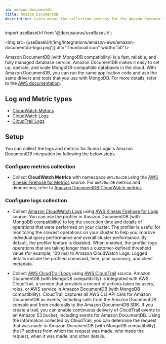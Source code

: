 ```yaml
---
id: amazon-documentdb
title: Amazon DocumentDB
description: Learn about the collection process for the Amazon DocumentDB service.
---
```


import useBaseUrl from '@docusaurus/useBaseUrl';

<img src={useBaseUrl('img/integrations/amazon-aws/amazon-documentdb-logo.png')} alt="Thumbnail icon" width="50"/>

Amazon DocumentDB (with MongoDB compatibility) is a fast, reliable, and fully managed database service. Amazon DocumentDB makes it easy to set up, operate, and scale MongoDB-compatible databases in the cloud. With Amazon DocumentDB, you can run the same application code and use the same drivers and tools that you use with MongoDB. For more details, refer to the [AWS documentation](https://docs.aws.amazon.com/documentdb/latest/developerguide/what-is.html).

## Log and Metric types
* [CloudWatch Metrics](https://docs.aws.amazon.com/documentdb/latest/developerguide/cloud_watch.html)
* [CloudWatch Logs](https://docs.aws.amazon.com/documentdb/latest/developerguide/profiling.html)
* [CloudTrail Logs](https://docs.aws.amazon.com/documentdb/latest/developerguide/logging-with-cloudtrail.html)


## Setup
You can collect the logs and metrics for Sumo Logic's Amazon DocumentDB integration by following the below steps.

### Configure metrics collection
* Collect **CloudWatch Metrics** with namespace `AWS/DocDB` using the [AWS Kinesis Firehose for Metrics](https://help.sumologic.com/docs/send-data/hosted-collectors/amazon-aws/aws-kinesis-firehose-metrics-source/) source. For `AWS/DocDB` metrics and dimensions, refer to [Amazon DocumentDB CloudWatch metrics](https://docs.aws.amazon.com/documentdb/latest/developerguide/cloud_watch.html).
### Configure logs collection
* Collect [Amazon CloudWatch Logs](https://docs.aws.amazon.com/documentdb/latest/developerguide/profiling.html) using [AWS Kinesis Firehose for Logs](https://help.sumologic.com/docs/send-data/hosted-collectors/amazon-aws/aws-kinesis-firehose-logs-source/) source. You can use the profiler in Amazon DocumentDB (with MongoDB compatibility) to log the execution time and details of operations that were performed on your cluster. The profiler is useful for monitoring the slowest operations on your cluster to help you improve individual query performance and overall cluster performance. By default, the profiler feature is disabled. When enabled, the profiler logs operations that are taking longer than a customer-defined threshold value (for example, 100 ms) to Amazon CloudWatch Logs. Logged details include the profiled command, time, plan summary, and client metadata.

* Collect [AWS CloudTrail Logs](https://docs.aws.amazon.com/documentdb/latest/developerguide/logging-with-cloudtrail.html) using [AWS CloudTrail](https://help.sumologic.com/docs/send-data/hosted-collectors/amazon-aws/aws-cloudtrail-source/) source. Amazon DocumentDB (with MongoDB compatibility) is integrated with AWS CloudTrail, a service that provides a record of actions taken by users, roles, or AWS service in Amazon DocumentDB (with MongoDB compatibility). CloudTrail captures all AWS CLI API calls for Amazon DocumentDB as events, including calls from the Amazon DocumentDB console and from code calls to the Amazon DocumentDB SDK. If you create a trail, you can enable continuous delivery of CloudTrail events to an Amazon S3 bucket, including events for Amazon DocumentDB. Using the information collected by CloudTrail, you can determine the request that was made to Amazon DocumentDB (with MongoDB compatibility), the IP address from which the request was made, who made the request, when it was made, and other details.